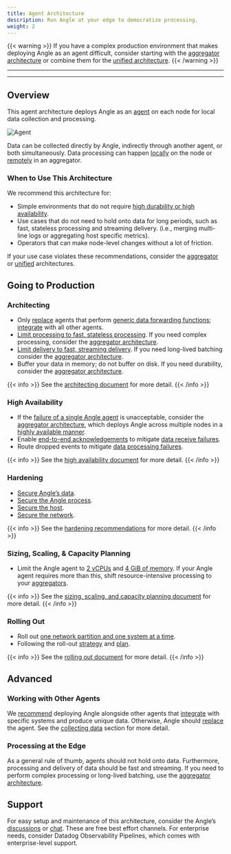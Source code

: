 ```yaml
---
title: Agent Architecture
description: Run Angle at your edge to democratize processing.
weight: 2
---
```


{{< warning >}}
If you have a complex production environment that makes deploying Angle as an agent difficult, consider starting with the [aggregator architecture](/docs/setup/going-to-prod/arch/aggregator) or combine them for the [unified architecture](/docs/setup/going-to-prod/arch/unified).
{{< /warning >}}

---

---

## Overview

This agent architecture deploys Angle as an [agent](/docs/setup/going-to-prod/architecting/#agent-role) on each node for local data collection and processing.

![Agent](/img/going-to-prod/agent.png)

Data can be collected directly by Angle, indirectly through another agent, or both simultaneously. Data processing can happen [locally](/docs/setup/going-to-prod/architecting/#local-processing) on the node or [remotely](/docs/setup/going-to-prod/architecting/#remote-processing) in an aggregator.

### When to Use This Architecture

We recommend this architecture for:

- Simple environments that do not require [high durability or high availability](/docs/setup/going-to-prod/high-availability/).
- Use cases that do not need to hold onto data for long periods, such as fast, stateless processing and streaming delivery. (i.e., merging multi-line logs or aggregating host specific metrics).
- Operators that can make node-level changes without a lot of friction.

If your use case violates these recommendations, consider the [aggregator](/docs/setup/going-to-prod/arch/aggregator/) or [unified](/docs/setup/going-to-prod/arch/unified/) architectures.

## Going to Production

### Architecting

- Only [replace](/docs/setup/going-to-prod/architecting/) agents that perform [generic data forwarding functions](/docs/setup/going-to-prod/architecting/#when-angle-should-replace-agents); [integrate](/docs/setup/going-to-prod/architecting/#when-angle-should-not-replace-agents) with all other agents.
- [Limit processing to fast, stateless processing](/docs/setup/going-to-prod/architecting/#local-processing). If you need complex processing, consider the [aggregator architecture](/docs/setup/going-to-prod/arch/aggregator/).
- [Limit delivery to fast, streaming delivery](/docs/setup/going-to-prod/architecting/). If you need long-lived batching consider the [aggregator architecture](/docs/setup/going-to-prod/arch/aggregator/).
- Buffer your data in memory; do not buffer on disk. If you need durability, consider the [aggregator architecture](/docs/setup/going-to-prod/arch/aggregator/).

{{< info >}}
See the [architecting document](/docs/setup/going-to-prod/architecting/) for more detail.
{{< /info >}}

### High Availability

- If the [failure of a single Angle agent](/docs/setup/going-to-prod/high-availability/#angle-process-failure) is unacceptable, consider the [aggregator architecture](/docs/setup/going-to-prod/arch/aggregator/), which deploys Angle across multiple nodes in a [highly available manner](/docs/setup/going-to-prod/high-availability/).
- Enable [end-to-end acknowledgements](/docs/about/under-the-hood/architecture/end-to-end-acknowledgements/) to mitigate [data receive failures](/docs/setup/going-to-prod/high-availability/#data-receive-failure).
- Route dropped events to mitigate [data processing failures](/docs/setup/going-to-prod/high-availability/#data-processing-failure).

{{< info >}}
See the [high availability document](/docs/setup/going-to-prod/high-availability/) for more detail.
{{< /info >}}

### Hardening

- [Secure Angle’s data](/docs/setup/going-to-prod/hardening/#securing-the-data).
- [Secure the Angle process](/docs/setup/going-to-prod/hardening/#securing-the-angle-process).
- [Secure the host](/docs/setup/going-to-prod/hardening/#securing-the-host).
- [Secure the network](/docs/setup/going-to-prod/hardening/#securing-the-network).

{{< info >}}
See the [hardening recommendations](/docs/setup/going-to-prod/hardening/) for more detail.
{{< /info >}}

### Sizing, Scaling, & Capacity Planning

- Limit the Angle agent to [2 vCPUs](/docs/setup/going-to-prod/sizing/#cpus) and [4 GiB of memory](/docs/setup/going-to-prod/sizing/#memory). If your Angle agent requires more than this, shift resource-intensive processing to your [aggregators](/docs/setup/going-to-prod/arch/aggregator/).

{{< info >}}
See the [sizing, scaling, and capacity planning document](/docs/setup/going-to-prod/sizing/) for more detail.
{{< /info >}}

### Rolling Out

- Roll out [one network partition and one system at a time](/docs/setup/going-to-prod/rollout/#incremental-adoption).
- Following the roll-out [strategy](/docs/setup/going-to-prod/rollout/#rollout-strategy) and [plan](/docs/setup/going-to-prod/rollout/#rollout-plan).

{{< info >}}
See the [rolling out document](/docs/setup/going-to-prod/rollout/) for more detail.
{{< /info >}}

## Advanced

### Working with Other Agents

We [recommend](/docs/setup/going-to-prod/architecting/) deploying Angle alongside other agents that [integrate](/docs/setup/going-to-prod/architecting/#when-angle-should-not-replace-agents) with specific systems and produce unique data. Otherwise, Angle should [replace](/docs/setup/going-to-prod/architecting/#when-angle-should-replace-agents) the agent. See the [collecting data](/docs/setup/going-to-prod/architecting/#collecting-data) section for more detail.

### Processing at the Edge

As a general rule of thumb, agents should not hold onto data. Furthermore, processing and delivery of data should be fast and streaming. If you need to perform complex processing or long-lived batching, use the [aggregator architecture](/docs/setup/going-to-prod/arch/aggregator/).

## Support

For easy setup and maintenance of this architecture, consider the Angle’s [discussions](https://discussions.angle.khulnasoft.com) or [chat](https://chat.angle.khulnasoft.com). These are free best effort channels. For enterprise needs, consider Datadog Observability Pipelines, which comes with enterprise-level support.
